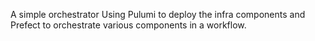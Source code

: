 A simple orchestrator Using Pulumi to deploy the infra components and Prefect to orchestrate various components in a workflow.
